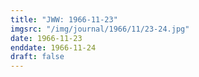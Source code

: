 ```yaml
---
title: "JWW: 1966-11-23"
imgsrc: "/img/journal/1966/11/23-24.jpg"
date: 1966-11-23
enddate: 1966-11-24
draft: false
---
```


<!-- fix pre-formatted input -->
